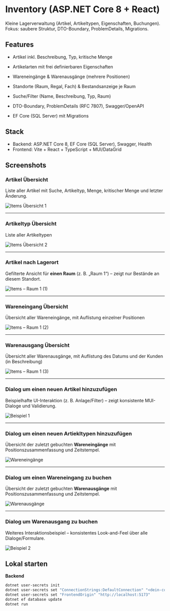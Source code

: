 # Inventory (ASP.NET Core 8 + React)
Kleine Lagerverwaltung (Artikel, Artikeltypen, Eigenschaften, Buchungen). Fokus: saubere Struktur, DTO-Boundary, ProblemDetails, Migrations.

## Features
- Artikel inkl. Beschreibung, Typ, kritische Menge

- Artikelarten mit frei definierbaren Eigenschaften

- Wareneingänge &  Warenausgänge (mehrere Positionen)

- Standorte (Raum, Regal, Fach) & Bestandsanzeige je Raum

- Suche/Filter (Name, Beschreibung, Typ, Raum)

- DTO-Boundary, ProblemDetails (RFC 7807), Swagger/OpenAPI

- EF Core (SQL Server) mit Migrations

## Stack
- Backend: ASP.NET Core 8, EF Core (SQL Server), Swagger, Health
- Frontend: Vite + React + TypeScript + MUI/DataGrid



## Screenshots
### Artikel Übersicht 
Liste aller Artikel mit Suche, Artikeltyp, Menge, kritischer Menge und letzter Änderung.

![Items Übersicht 1](docs/screenshots/Screenshot%202025-09-29%20at%2020-35-21%20Items%20%C3%9Cbersicht.png)

---

### Artikeltyp Übersicht 
Liste aller Artikeltypen

![Items Übersicht 2](docs/screenshots/Screenshot%202025-09-29%20at%2020-35-33%20Items%20%C3%9Cbersicht.png)

---

### Artikel nach Lagerort
Gefilterte Ansicht für **einen Raum** (z. B. „Raum 1“) – zeigt nur Bestände an diesem Standort.

![Items – Raum 1 (1)](docs/screenshots/Screenshot%202025-09-29%20at%2020-36-29%20Items%20%E2%80%93%20Raum%201.png)

---

### Wareneingang Übersicht
Übersicht aller Wareneingänge, mit Auflistung einzelner Positionen

![Items – Raum 1 (2)](docs/screenshots/Screenshot%202025-09-29%20at%2020-36-43%20Items%20%E2%80%93%20Raum%201.png)

---

### Warenausgang Übersicht
Übersicht aller Warenausgänge, mit Auflistung des Datums und der Kunden (in Beschreibung)

![Items – Raum 1 (3)](docs/screenshots/Screenshot%202025-09-29%20at%2020-37-00%20Items%20%E2%80%93%20Raum%201.png)

---

### Dialog um einen neuen Artikel hinzuzufügen
Beispielhafte UI-Interaktion (z. B. Anlage/Filter) – zeigt konsistente MUI-Dialoge und Validierung.

![Beispiel 1](docs/screenshots/Screenshot%202025-09-29%20at%2020-37-13%20Items%20%C3%9Cbersicht.png)

---

### Dialog um einen neuen Artiekltypen hinzuzufügen
Übersicht der zuletzt gebuchten **Wareneingänge** mit Positionszusammenfassung und Zeitstempel.

![Wareneingänge](docs/screenshots/Screenshot%202025-09-29%20at%2020-37-24%20Items%20%C3%9Cbersicht.png)

---

### Dialog um einen Wareneingang zu buchen
Übersicht der zuletzt gebuchten **Warenausgänge** mit Positionszusammenfassung und Zeitstempel.

![Warenausgänge](docs/screenshots/Screenshot%202025-09-29%20at%2020-37-41%20Items%20%C3%9Cbersicht.png)

---

### Dialog um Warenausgang zu buchen
Weiteres Interaktionsbeispiel – konsistentes Look-and-Feel über alle Dialoge/Formulare.

![Beispiel 2](docs/screenshots/Screenshot%202025-09-29%20at%2020-37-57%20Items%20%C3%9Cbersicht.png)


## Lokal starten
**Backend**
```bash
dotnet user-secrets init
dotnet user-secrets set "ConnectionStrings:DefaultConnection" "<dein-conn-string>"
dotnet user-secrets set "FrontendOrigin" "http://localhost:5173"
dotnet ef database update
dotnet run
